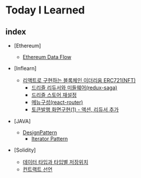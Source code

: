 # Today I Learned

## index
- [Ethereum]
    - [Ethereum Data Flow](#ethereum-data-flow)
- [Inflearn]
    - [리액트로 구현하는 블록체인 이더리움 ERC721(NFT)](#리액트로-구현하는-블록체인-이더리움-erc721(nft))
        - [드리즐 리듀서와 미들웨어(redux-saga)](#드리즐-리듀서와-미들웨어(redux-saga))
        - [드리즐 스토어 재설정](#드리즐-스토어-재설정)
        - [메뉴구성(react-router)](#메뉴구성(react-router))
        - [토큰발행 화면구현(1) - 액션, 리듀서 추가](#토큰발행-화면구현(1)---액션,-리듀셔-추가)

- [JAVA]
    - [DesignPattern](#designpattern)
        - [Iterator Pattern](#iterator-pattern)
- [Solidity]
    - [데이터 타입과 타입별 저장위치](#데이터-타입과-타입별-저장위치)
    - [컨트랙트 선언](#컨트랙트-선언)
